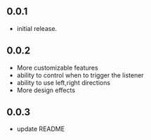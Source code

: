 ## 0.0.1

* initial release.


## 0.0.2

* More customizable features
* ability to control when to trigger the listener
* ability to use left,right directions
* More design effects

## 0.0.3
* update README